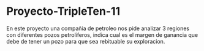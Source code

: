 # Proyecto-TripleTen-11
En este proyecto una compañia de petroleo nos pide analizar 3 regiones con diferentes pozos petroliferos, indica cual es el margen de ganancia que debe de tener un pozo para que sea rebituable su exploracion. 
